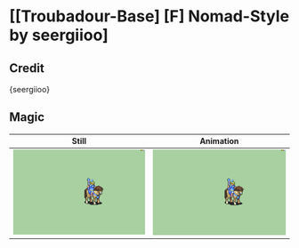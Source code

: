 # [\[Troubadour-Base\] \[F\] Nomad-Style by seergiioo]

## Credit

{seergiioo}
	
## Magic

| Still | Animation |
| :---: | :-------: |
| ![Magic still](./Magic_000.png) | ![Magic animation](./Magic.gif) |
